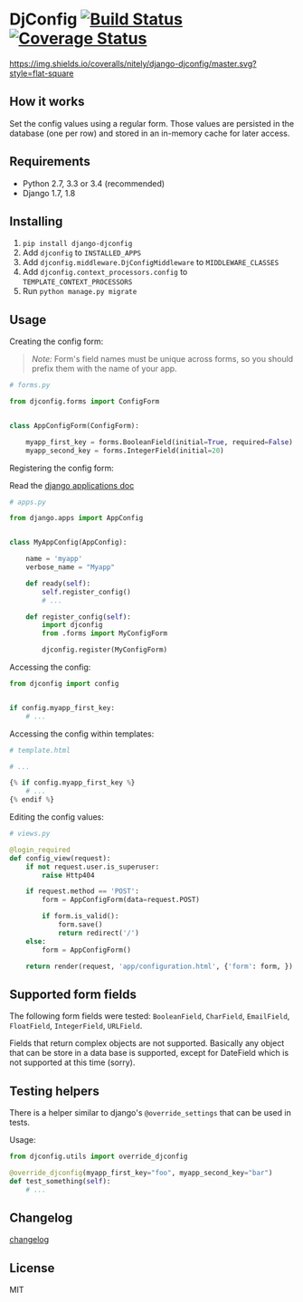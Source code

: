 # DjConfig [![Build Status](https://travis-ci.org/nitely/django-djconfig.png)](https://travis-ci.org/nitely/django-djconfig) [![Coverage Status](https://coveralls.io/repos/nitely/django-djconfig/badge.png?branch=master)](https://coveralls.io/r/nitely/django-djconfig?branch=master)
https://img.shields.io/coveralls/nitely/django-djconfig/master.svg?style=flat-square

## How it works

Set the config values using a regular form.
Those values are persisted in the database (one per row)
and stored in an in-memory cache for later access.

## Requirements

* Python 2.7, 3.3 or 3.4 (recommended)
* Django 1.7, 1.8

## Installing

1. `pip install django-djconfig`
2. Add `djconfig` to `INSTALLED_APPS`
3. Add `djconfig.middleware.DjConfigMiddleware` to `MIDDLEWARE_CLASSES`
4. Add `djconfig.context_processors.config` to `TEMPLATE_CONTEXT_PROCESSORS`
5. Run `python manage.py migrate`

## Usage

Creating the config form:

> *Note:*
> Form's field names must be unique across forms, so you should prefix them with the name of your app.

```python
# forms.py

from djconfig.forms import ConfigForm


class AppConfigForm(ConfigForm):

    myapp_first_key = forms.BooleanField(initial=True, required=False)
    myapp_second_key = forms.IntegerField(initial=20)
```

Registering the config form:

Read the [django applications doc](https://docs.djangoproject.com/en/1.8/ref/applications/)

```python
# apps.py

from django.apps import AppConfig


class MyAppConfig(AppConfig):

    name = 'myapp'
    verbose_name = "Myapp"

    def ready(self):
        self.register_config()
        # ...

    def register_config(self):
        import djconfig
        from .forms import MyConfigForm

        djconfig.register(MyConfigForm)
```

Accessing the config:

```python
from djconfig import config


if config.myapp_first_key:
    # ...
```

Accessing the config within templates:

```python
# template.html

# ...

{% if config.myapp_first_key %}
    # ...
{% endif %}
```

Editing the config values:

```python
# views.py

@login_required
def config_view(request):
    if not request.user.is_superuser:
        raise Http404

    if request.method == 'POST':
        form = AppConfigForm(data=request.POST)

        if form.is_valid():
            form.save()
            return redirect('/')
    else:
        form = AppConfigForm()

    return render(request, 'app/configuration.html', {'form': form, })
```

## Supported form fields

The following form fields were tested: `BooleanField`, `CharField`,
`EmailField`, `FloatField`, `IntegerField`, `URLField`.

Fields that return complex objects are not supported.
Basically any object that can be store in a data base is supported,
except for DateField which is not supported at this time (sorry).


## Testing helpers

There is a helper similar to django's `@override_settings` that can be used in tests.

Usage:
```python
from djconfig.utils import override_djconfig

@override_djconfig(myapp_first_key="foo", myapp_second_key="bar")
def test_something(self):
    # ...
```


## Changelog

[changelog](https://github.com/nitely/django-djconfig/blob/master/HISTORY.md)

## License

MIT
